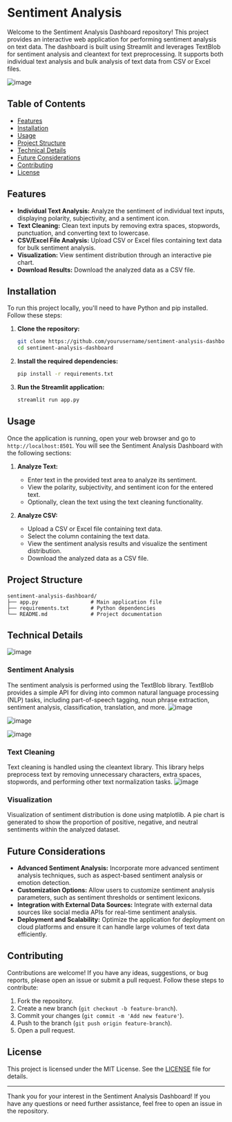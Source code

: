 # Sentiment Analysis 
Welcome to the Sentiment Analysis Dashboard repository! This project provides an interactive web application for performing sentiment analysis on text data. The dashboard is built using Streamlit and leverages TextBlob for sentiment analysis and cleantext for text preprocessing. It supports both individual text analysis and bulk analysis of text data from CSV or Excel files.

![image](https://github.com/nguyenngocquynhgiang/Sentiment-Analysis-Web-App-using-Python-Streamlit/assets/135851627/a6c83c4d-33fc-424e-ad31-741168ebee82)



## Table of Contents

- [Features](#features)
- [Installation](#installation)
- [Usage](#usage)
- [Project Structure](#project-structure)
- [Technical Details](#technical-details)
- [Future Considerations](#future-considerations)
- [Contributing](#contributing)
- [License](#license)

## Features

- **Individual Text Analysis:** Analyze the sentiment of individual text inputs, displaying polarity, subjectivity, and a sentiment icon.
- **Text Cleaning:** Clean text inputs by removing extra spaces, stopwords, punctuation, and converting text to lowercase.
- **CSV/Excel File Analysis:** Upload CSV or Excel files containing text data for bulk sentiment analysis.
- **Visualization:** View sentiment distribution through an interactive pie chart.
- **Download Results:** Download the analyzed data as a CSV file.

## Installation

To run this project locally, you'll need to have Python and pip installed. Follow these steps:

1. **Clone the repository:**
   ```bash
   git clone https://github.com/yourusername/sentiment-analysis-dashboard.git
   cd sentiment-analysis-dashboard
   ```

2. **Install the required dependencies:**
   ```bash
   pip install -r requirements.txt
   ```

3. **Run the Streamlit application:**
   ```bash
   streamlit run app.py
   ```

## Usage

Once the application is running, open your web browser and go to `http://localhost:8501`. You will see the Sentiment Analysis Dashboard with the following sections:

1. **Analyze Text:**
   - Enter text in the provided text area to analyze its sentiment.
   - View the polarity, subjectivity, and sentiment icon for the entered text.
   - Optionally, clean the text using the text cleaning functionality.

2. **Analyze CSV:**
   - Upload a CSV or Excel file containing text data.
   - Select the column containing the text data.
   - View the sentiment analysis results and visualize the sentiment distribution.
   - Download the analyzed data as a CSV file.

## Project Structure

```plaintext
sentiment-analysis-dashboard/
├── app.py                 # Main application file
├── requirements.txt       # Python dependencies
└── README.md              # Project documentation
```

## Technical Details
![image](https://github.com/nguyenngocquynhgiang/Sentiment-Analysis-Web-App-using-Python-Streamlit/assets/135851627/a1d2ba2a-d2b9-4136-8901-f7f3768fb297)

### Sentiment Analysis

The sentiment analysis is performed using the TextBlob library. TextBlob provides a simple API for diving into common natural language processing (NLP) tasks, including part-of-speech tagging, noun phrase extraction, sentiment analysis, classification, translation, and more.
![image](https://github.com/nguyenngocquynhgiang/Sentiment-Analysis-Web-App-using-Python-Streamlit/assets/135851627/ac44903d-fc37-412c-b3e2-b0ac4058cbee)

![image](https://github.com/nguyenngocquynhgiang/Sentiment-Analysis-Web-App-using-Python-Streamlit/assets/135851627/e0cf53f5-3903-4cfa-bccd-fa106ee47d64)

![image](https://github.com/nguyenngocquynhgiang/Sentiment-Analysis-Web-App-using-Python-Streamlit/assets/135851627/50194cfe-4353-49e7-8c66-8550e0d08141)

### Text Cleaning

Text cleaning is handled using the cleantext library. This library helps preprocess text by removing unnecessary characters, extra spaces, stopwords, and performing other text normalization tasks.
![image](https://github.com/nguyenngocquynhgiang/Sentiment-Analysis-Web-App-using-Python-Streamlit/assets/135851627/6e3feef8-fc6c-492b-a887-15fd8fd9254e)

### Visualization

Visualization of sentiment distribution is done using matplotlib. A pie chart is generated to show the proportion of positive, negative, and neutral sentiments within the analyzed dataset.

## Future Considerations

- **Advanced Sentiment Analysis:** Incorporate more advanced sentiment analysis techniques, such as aspect-based sentiment analysis or emotion detection.
- **Customization Options:** Allow users to customize sentiment analysis parameters, such as sentiment thresholds or sentiment lexicons.
- **Integration with External Data Sources:** Integrate with external data sources like social media APIs for real-time sentiment analysis.
- **Deployment and Scalability:** Optimize the application for deployment on cloud platforms and ensure it can handle large volumes of text data efficiently.

## Contributing

Contributions are welcome! If you have any ideas, suggestions, or bug reports, please open an issue or submit a pull request. Follow these steps to contribute:

1. Fork the repository.
2. Create a new branch (`git checkout -b feature-branch`).
3. Commit your changes (`git commit -m 'Add new feature'`).
4. Push to the branch (`git push origin feature-branch`).
5. Open a pull request.

## License

This project is licensed under the MIT License. See the [LICENSE](LICENSE) file for details.

---

Thank you for your interest in the Sentiment Analysis Dashboard! If you have any questions or need further assistance, feel free to open an issue in the repository.
